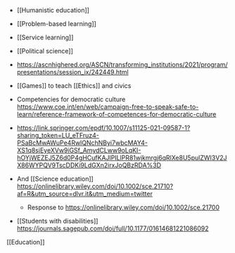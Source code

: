 - [[Humanistic education]]
- [[Problem-based learning]]
- [[Service learning]]
- [[Political science]]

- https://ascnhighered.org/ASCN/transforming_institutions/2021/program/presentations/session_ix/242449.html
- [[Games]] to teach [[Ethics]] and civics

- Competencies for democratic culture https://www.coe.int/en/web/campaign-free-to-speak-safe-to-learn/reference-framework-of-competences-for-democratic-culture

- https://link.springer.com/epdf/10.1007/s11125-021-09587-1?sharing_token=LU_eTFruz4-PSaBcMwAWuPe4RwlQNchNByi7wbcMAY4-XS1q8sjEyeXVw9iGSf_AmydCLww9oLqKI-hOYjWEZEJ5Z6d0P4gHCufKAJlPILlPR81wjkmrgj6qRlXe8U5pulZWI3V2JX86WYPQV9TscDDKi9LdGXn2irxJoQBzRDA%3D

- And [[Science education]] https://onlinelibrary.wiley.com/doi/10.1002/sce.21710?af=R&utm_source=dlvr.it&utm_medium=twitter
	-  Response to https://onlinelibrary.wiley.com/doi/10.1002/sce.21700

- [[Students with disabilities]] https://journals.sagepub.com/doi/full/10.1177/01614681221086092

[[Education]]
